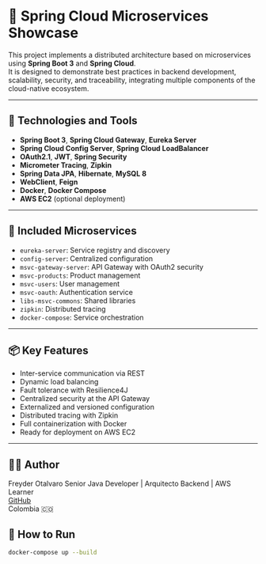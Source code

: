 #  🧠 Spring Cloud Microservices Showcase

This project implements a distributed architecture based on microservices using **Spring Boot 3** and **Spring Cloud**.  
It is designed to demonstrate best practices in backend development, scalability, security, and traceability, integrating multiple components of the cloud-native ecosystem.

---

## 🚀 Technologies and Tools

- **Spring Boot 3**, **Spring Cloud Gateway**, **Eureka Server**  
- **Spring Cloud Config Server**, **Spring Cloud LoadBalancer**  
- **OAuth2.1**, **JWT**, **Spring Security**  
- **Micrometer Tracing**, **Zipkin**  
- **Spring Data JPA**, **Hibernate**, **MySQL 8**  
- **WebClient**, **Feign**  
- **Docker**, **Docker Compose**  
- **AWS EC2** (optional deployment)

---

## 🧩 Included Microservices

- `eureka-server`: Service registry and discovery  
- `config-server`: Centralized configuration  
- `msvc-gateway-server`: API Gateway with OAuth2 security  
- `msvc-products`: Product management  
- `msvc-users`: User management  
- `msvc-oauth`: Authentication service  
- `libs-msvc-commons`: Shared libraries  
- `zipkin`: Distributed tracing  
- `docker-compose`: Service orchestration

---

## 📦 Key Features

- Inter-service communication via REST  
- Dynamic load balancing  
- Fault tolerance with Resilience4J  
- Centralized security at the API Gateway  
- Externalized and versioned configuration  
- Distributed tracing with Zipkin  
- Full containerization with Docker  
- Ready for deployment on AWS EC2

---


## 👨‍💻 Author
Freyder Otalvaro
Senior Java Developer | Arquitecto Backend | AWS Learner  
[GitHub](https://github.com/freyderdev)  
Colombia 🇨🇴


## 🧪 How to Run

```bash
docker-compose up --build
